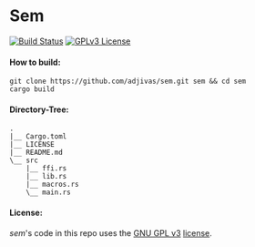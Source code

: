 # Sem

[![Build Status](https://travis-ci.org/adjivas/sem.svg)](https://travis-ci.org/adjivas/sem)
[![GPLv3 License](http://img.shields.io/badge/license-GPLv3-blue.svg)](https://www.gnu.org/copyleft/gpl.html)

#### How to build:
```shell
git clone https://github.com/adjivas/sem.git sem && cd sem
cargo build
```

#### Directory-Tree:
```shell
.
|__ Cargo.toml
|__ LICENSE
|__ README.md
\__ src
    |__ ffi.rs
    |__ lib.rs
    |__ macros.rs
    \__ main.rs
```

#### License:
*sem*'s code in this repo uses the [GNU GPL v3](http://www.gnu.org/licenses/gpl-3.0.html) [license](https://github.com/adjivas/sem/blob/master/LICENSE).
